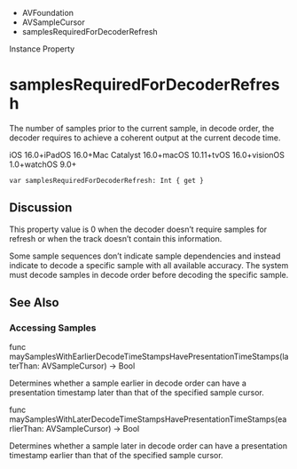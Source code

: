 

- AVFoundation
- AVSampleCursor
-  samplesRequiredForDecoderRefresh 

Instance Property

# samplesRequiredForDecoderRefresh

The number of samples prior to the current sample, in decode order, the decoder requires to achieve a coherent output at the current decode time.

iOS 16.0+iPadOS 16.0+Mac Catalyst 16.0+macOS 10.11+tvOS 16.0+visionOS 1.0+watchOS 9.0+

``` source
var samplesRequiredForDecoderRefresh: Int { get }
```

## Discussion

This property value is 0 when the decoder doesn’t require samples for refresh or when the track doesn’t contain this information.

Some sample sequences don’t indicate sample dependencies and instead indicate to decode a specific sample with all available accuracy. The system must decode samples in decode order before decoding the specific sample.

## See Also

### Accessing Samples

func maySamplesWithEarlierDecodeTimeStampsHavePresentationTimeStamps(laterThan: AVSampleCursor) -> Bool

Determines whether a sample earlier in decode order can have a presentation timestamp later than that of the specified sample cursor.

func maySamplesWithLaterDecodeTimeStampsHavePresentationTimeStamps(earlierThan: AVSampleCursor) -> Bool

Determines whether a sample later in decode order can have a presentation timestamp earlier than that of the specified sample cursor.

